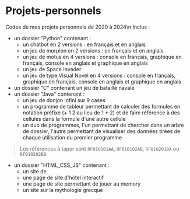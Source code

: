 # Projets-personnels
Codes de mes projets personnels de 2020 à 2024\n
Inclus :
  - un dossier "Python" contenant :
      - un chatbot en 2 versions : en français et en anglais
      - un jeu de morpion en 2 versions : en français et en anglais
      - un jeu de motus en 4 versions : console en français, graphique en français, console en anglais et graphique en anglais
      - un jeu de Space Invader
      - un jeu de type Visual Novel en 4 versions : console en français, graphique en français, console en anglais et graphique en anglais
  - un dossier "C" contenant un jeu de bataille navale
  - un dossier "Java" contenant :
      - un jeu de donjon infini sur 9 cases
      - un programme de tableur permettant de calculer des formules en notation préfixe (+ 1 2 au lieu de 1 + 2) et de faire référence à des cellules dans la formule d'une autre cellule
      - un duo de programmes, l'un permettant de chercher dans un arbre de dossier, l'autre permettant de visualiser des données tirées de chaque utilisation du premier programme
>Les références à taper sont `RF010101AA`, `RF010102AB`, `RF010201BA` ou `RF010202BB`
  
  - un dossier "HTML_CSS_JS" contenant :
      - un site de 
      - une page de site d'hôtel interactif
      - une page de site permettant de jouer au memory
      - un site sur la mythologie grecque
